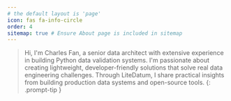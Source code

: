 ```yaml
---
# the default layout is 'page'
icon: fas fa-info-circle
order: 4
sitemap: true # Ensure About page is included in sitemap
---
```


> Hi, I'm Charles Fan, a senior data architect with extensive experience in building Python data validation systems. I'm passionate about creating lightweight, developer-friendly solutions that solve real data engineering challenges. Through LiteDatum, I share practical insights from building production data systems and open-source tools.
{: .prompt-tip }
